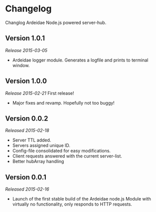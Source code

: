 Changelog
=========

Changlog Ardeidae Node.js powered server-hub.


Version 1.0.1
-------------
*Release 2015-03-05*
- Ardeidae logger module. Generates a logfile and prints to terminal window.


Version 1.0.0
-------------
*Release 2015-02-21*
First release!
- Major fixes and revamp. Hopefully not too buggy!



Version 0.0.2
-------------
*Released 2015-02-18*

- Server TTL added.
- Servers assigned unique ID.
- Config-file consolidated for easy modifications.
- Client requests answered with the current server-list.
- Better hubArray handling



Version 0.0.1
-------------
*Released 2015-02-16*

- Launch of the first stable build of the Ardeidae node.js Module with virtually no functionality, only responds to HTTP requests.

